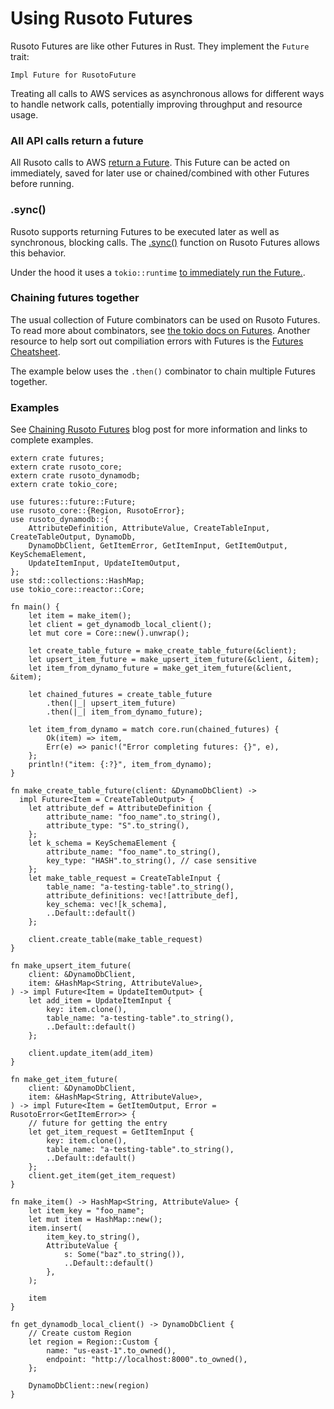 # Using Rusoto Futures

Rusoto Futures are like other Futures in Rust. They implement the `Future` trait:

```rust,ignore
Impl Future for RusotoFuture
```

Treating all calls to AWS services as asynchronous allows for different ways to handle network calls, potentially improving throughput and resource usage.

### All API calls return a future

All Rusoto calls to AWS [return a Future](https://docs.rs/rusoto_core/latest/rusoto_core/struct.RusotoFuture.html). This Future can be acted on immediately, saved for later use or chained/combined with other Futures before running.

### .sync()

Rusoto supports returning Futures to be executed later as well as synchronous, blocking calls. The [.sync()](https://docs.rs/rusoto_core/latest/rusoto_core/struct.RusotoFuture.html#method.sync) function on Rusoto Futures allows this behavior.

Under the hood it uses a `tokio::runtime` [to immediately run the Future.](https://github.com/rusoto/rusoto/blob/master/rusoto/core/src/future.rs).

### Chaining futures together

The usual collection of Future combinators can be used on Rusoto Futures. To read more about combinators, see [the tokio docs on Futures](https://tokio.rs/docs/futures/combinators/). Another resource to help sort out compiliation errors with Futures is the [Futures Cheatsheet](https://rufflewind.com/img/rust-futures-cheatsheet.html).

The example below uses the `.then()` combinator to chain multiple Futures together.

### Examples

See [Chaining Rusoto Futures](https://matthewkmayer.github.io/blag/public/post/chaining-rusoto-futures/) blog post for more information and links to complete examples.

```rust,no_run
extern crate futures;
extern crate rusoto_core;
extern crate rusoto_dynamodb;
extern crate tokio_core;

use futures::future::Future;
use rusoto_core::{Region, RusotoError};
use rusoto_dynamodb::{
    AttributeDefinition, AttributeValue, CreateTableInput, CreateTableOutput, DynamoDb,
    DynamoDbClient, GetItemError, GetItemInput, GetItemOutput, KeySchemaElement,
    UpdateItemInput, UpdateItemOutput,
};
use std::collections::HashMap;
use tokio_core::reactor::Core;

fn main() {
    let item = make_item();
    let client = get_dynamodb_local_client();
    let mut core = Core::new().unwrap();

    let create_table_future = make_create_table_future(&client);
    let upsert_item_future = make_upsert_item_future(&client, &item);
    let item_from_dynamo_future = make_get_item_future(&client, &item);

    let chained_futures = create_table_future
        .then(|_| upsert_item_future)
        .then(|_| item_from_dynamo_future);

    let item_from_dynamo = match core.run(chained_futures) {
        Ok(item) => item,
        Err(e) => panic!("Error completing futures: {}", e),
    };
    println!("item: {:?}", item_from_dynamo);
}

fn make_create_table_future(client: &DynamoDbClient) -> 
  impl Future<Item = CreateTableOutput> {
    let attribute_def = AttributeDefinition {
        attribute_name: "foo_name".to_string(),
        attribute_type: "S".to_string(),
    };
    let k_schema = KeySchemaElement {
        attribute_name: "foo_name".to_string(),
        key_type: "HASH".to_string(), // case sensitive
    };
    let make_table_request = CreateTableInput {
        table_name: "a-testing-table".to_string(),
        attribute_definitions: vec![attribute_def],
        key_schema: vec![k_schema],
        ..Default::default()
    };

    client.create_table(make_table_request)
}

fn make_upsert_item_future(
    client: &DynamoDbClient,
    item: &HashMap<String, AttributeValue>,
) -> impl Future<Item = UpdateItemOutput> {
    let add_item = UpdateItemInput {
        key: item.clone(),
        table_name: "a-testing-table".to_string(),
        ..Default::default()
    };

    client.update_item(add_item)
}

fn make_get_item_future(
    client: &DynamoDbClient,
    item: &HashMap<String, AttributeValue>,
) -> impl Future<Item = GetItemOutput, Error = RusotoError<GetItemError>> {
    // future for getting the entry
    let get_item_request = GetItemInput {
        key: item.clone(),
        table_name: "a-testing-table".to_string(),
        ..Default::default()
    };
    client.get_item(get_item_request)
}

fn make_item() -> HashMap<String, AttributeValue> {
    let item_key = "foo_name";
    let mut item = HashMap::new();
    item.insert(
        item_key.to_string(),
        AttributeValue {
            s: Some("baz".to_string()),
            ..Default::default()
        },
    );

    item
}

fn get_dynamodb_local_client() -> DynamoDbClient {
    // Create custom Region
    let region = Region::Custom {
        name: "us-east-1".to_owned(),
        endpoint: "http://localhost:8000".to_owned(),
    };

    DynamoDbClient::new(region)
}
```
